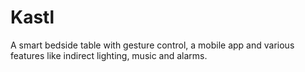 # Kastl

A smart bedside table with gesture control, a mobile app and various features like indirect lighting, music and alarms.

